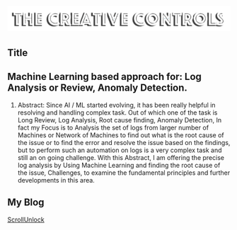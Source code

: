 # <h1><a href="https://scrollunlock.wordpress.com/"><img src="https://github.com/trickyj/Blog_app_in_Django/blob/master/src/assets/logo.png"></a></h1>

<h2> Title </h2>

## Machine Learning based approach for: Log Analysis or Review, Anomaly Detection.

1. Abstract:
   Since AI / ML started evolving, it has been really helpful in resolving and handling complex task. Out of which one of the task is Long Review, Log Analysis, Root cause finding, Anomaly Detection, In fact my Focus is to Analysis the set of logs from larger number of Machines or Network of Machines to find out what is the root cause of the issue or to find the error and resolve the issue based on the findings, but to perform such an automation on logs is a very complex task and still an on going challenge. With this Abstract, I am offering the precise log analysis by Using Machine Learning and finding the root cause of the issue, Challenges, to examine the fundamental principles and further developments in this area.

## My Blog

<a href="https://scrollunlock.wordpress.com/">ScrollUnlock</a>
